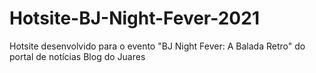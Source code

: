 # Hotsite-BJ-Night-Fever-2021
Hotsite desenvolvido para o evento "BJ Night Fever: A Balada Retro" do portal de notícias Blog do Juares
